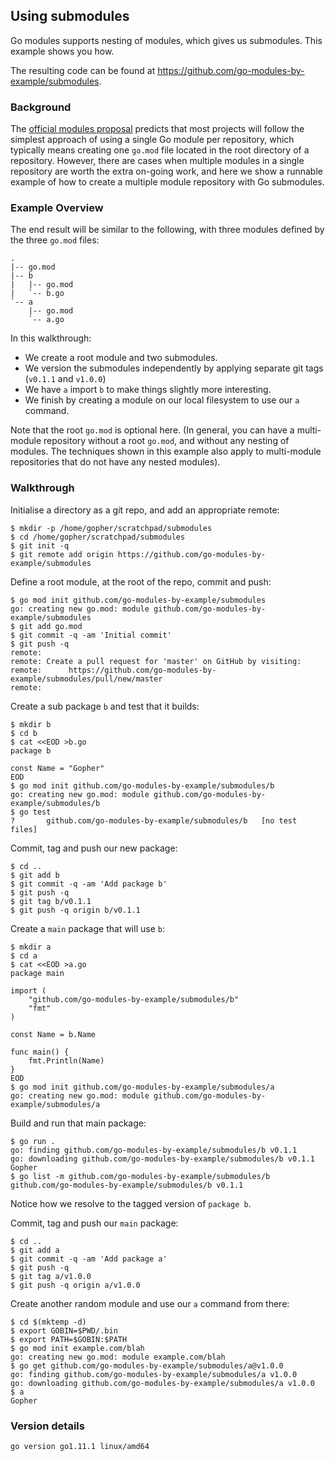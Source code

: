 <!-- __JSON: egrunner script.sh # LONG ONLINE

## Using submodules

Go modules supports nesting of modules, which gives us submodules. This example shows you how.

The resulting code can be found at {{PrintOut "repo" -}}.

### Background

The [official modules proposal](https://go.googlesource.com/proposal/+/master/design/24301-versioned-go.md#proposal)
predicts that most projects will follow the simplest approach of using a single Go module per repository,
which typically means creating one `go.mod` file located in the root directory of a repository. However,
there are cases when multiple modules in a single repository are worth the extra on-going work, and here
we show a runnable example of how to create a multiple module repository with Go submodules.

### Example Overview

The end result will be similar to the following, with three modules defined by the three `go.mod` files:

```
{{PrintBlockOut "final tree output" -}}
```

In this walkthrough:
* We create a root module and two submodules.
* We version the submodules independently by applying separate git tags (`v0.1.1` and `v1.0.0`)
* We have `a` import `b` to make things slightly more interesting.
* We finish by creating a module on our local filesystem to use our `a` command.

Note that the root `go.mod` is optional here. (In general, you can have a multi-module
repository without a root `go.mod`, and without any nesting of modules. The techniques
shown in this example also apply to multi-module repositories that do not have any
nested modules).

### Walkthrough

Initialise a directory as a git repo, and add an appropriate remote:


```
{{PrintBlock "setup" -}}
```

Define a root module, at the root of the repo, commit and push:

```
{{PrintBlock "define repo root module" -}}
```

Create a sub package `b` and test that it builds:

```
{{PrintBlock "create package b" -}}
```

Commit, tag and push our new package:

```
{{PrintBlock "commit and tag b" -}}
```

Create a `main` package that will use `b`:

```
{{PrintBlock "create package a" -}}
```

Build and run that main package:

```
{{PrintBlock "run package a" -}}
```

Notice how we resolve to the tagged version of `package b`.


Commit, tag and push our `main` package:


```
{{PrintBlock "commit and tag a" -}}
```

Create another random module and use our `a` command from there:

```
{{PrintBlock "use a" -}}
```

### Version details

```
{{PrintBlockOut "version details" -}}
```

-->

## Using submodules

Go modules supports nesting of modules, which gives us submodules. This example shows you how.

The resulting code can be found at https://github.com/go-modules-by-example/submodules.

### Background

The [official modules proposal](https://go.googlesource.com/proposal/+/master/design/24301-versioned-go.md#proposal)
predicts that most projects will follow the simplest approach of using a single Go module per repository,
which typically means creating one `go.mod` file located in the root directory of a repository. However,
there are cases when multiple modules in a single repository are worth the extra on-going work, and here
we show a runnable example of how to create a multiple module repository with Go submodules.

### Example Overview

The end result will be similar to the following, with three modules defined by the three `go.mod` files:

```
.
|-- go.mod
|-- b
|   |-- go.mod
|   `-- b.go
`-- a
    |-- go.mod
    `-- a.go
```

In this walkthrough:
* We create a root module and two submodules.
* We version the submodules independently by applying separate git tags (`v0.1.1` and `v1.0.0`)
* We have `a` import `b` to make things slightly more interesting.
* We finish by creating a module on our local filesystem to use our `a` command.

Note that the root `go.mod` is optional here. (In general, you can have a multi-module
repository without a root `go.mod`, and without any nesting of modules. The techniques
shown in this example also apply to multi-module repositories that do not have any
nested modules).

### Walkthrough

Initialise a directory as a git repo, and add an appropriate remote:


```
$ mkdir -p /home/gopher/scratchpad/submodules
$ cd /home/gopher/scratchpad/submodules
$ git init -q
$ git remote add origin https://github.com/go-modules-by-example/submodules
```

Define a root module, at the root of the repo, commit and push:

```
$ go mod init github.com/go-modules-by-example/submodules
go: creating new go.mod: module github.com/go-modules-by-example/submodules
$ git add go.mod
$ git commit -q -am 'Initial commit'
$ git push -q
remote: 
remote: Create a pull request for 'master' on GitHub by visiting:        
remote:      https://github.com/go-modules-by-example/submodules/pull/new/master        
remote: 
```

Create a sub package `b` and test that it builds:

```
$ mkdir b
$ cd b
$ cat <<EOD >b.go
package b

const Name = "Gopher"
EOD
$ go mod init github.com/go-modules-by-example/submodules/b
go: creating new go.mod: module github.com/go-modules-by-example/submodules/b
$ go test
?   	github.com/go-modules-by-example/submodules/b	[no test files]
```

Commit, tag and push our new package:

```
$ cd ..
$ git add b
$ git commit -q -am 'Add package b'
$ git push -q
$ git tag b/v0.1.1
$ git push -q origin b/v0.1.1
```

Create a `main` package that will use `b`:

```
$ mkdir a
$ cd a
$ cat <<EOD >a.go
package main

import (
	"github.com/go-modules-by-example/submodules/b"
	"fmt"
)

const Name = b.Name

func main() {
	fmt.Println(Name)
}
EOD
$ go mod init github.com/go-modules-by-example/submodules/a
go: creating new go.mod: module github.com/go-modules-by-example/submodules/a
```

Build and run that main package:

```
$ go run .
go: finding github.com/go-modules-by-example/submodules/b v0.1.1
go: downloading github.com/go-modules-by-example/submodules/b v0.1.1
Gopher
$ go list -m github.com/go-modules-by-example/submodules/b
github.com/go-modules-by-example/submodules/b v0.1.1
```

Notice how we resolve to the tagged version of `package b`.


Commit, tag and push our `main` package:


```
$ cd ..
$ git add a
$ git commit -q -am 'Add package a'
$ git push -q
$ git tag a/v1.0.0
$ git push -q origin a/v1.0.0
```

Create another random module and use our `a` command from there:

```
$ cd $(mktemp -d)
$ export GOBIN=$PWD/.bin
$ export PATH=$GOBIN:$PATH
$ go mod init example.com/blah
go: creating new go.mod: module example.com/blah
$ go get github.com/go-modules-by-example/submodules/a@v1.0.0
go: finding github.com/go-modules-by-example/submodules/a v1.0.0
go: downloading github.com/go-modules-by-example/submodules/a v1.0.0
$ a
Gopher
```

### Version details

```
go version go1.11.1 linux/amd64
```

<!-- END -->
